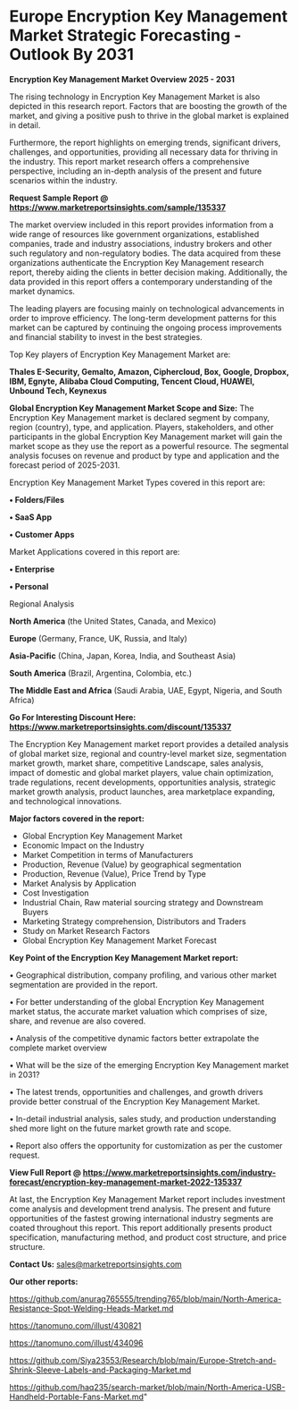  # Europe Encryption Key Management Market Strategic Forecasting - Outlook By 2031

<Strong> Encryption Key Management Market Overview 2025 - 2031</strong>

The rising technology in Encryption Key Management Market is also depicted in this research report. Factors that are boosting the growth of the market, and giving a positive push to thrive in the global market is explained in detail.

Furthermore, the report highlights on emerging trends, significant drivers, challenges, and opportunities, providing all necessary data for thriving in the industry. This report market research offers a comprehensive perspective, including an in-depth analysis of the present and future scenarios within the industry.

<strong>Request Sample Report @ <a href=https://www.marketreportsinsights.com/sample/135337>https://www.marketreportsinsights.com/sample/135337</a></strong>

The market overview included in this report provides information from a wide range of resources like government organizations, established companies, trade and industry associations, industry brokers and other such regulatory and non-regulatory bodies. The data acquired from these organizations authenticate the Encryption Key Management research report, thereby aiding the clients in better decision making. Additionally, the data provided in this report offers a contemporary understanding of the market dynamics.

The leading players are focusing mainly on technological advancements in order to improve efficiency. The long-term development patterns for this market can be captured by continuing the ongoing process improvements and financial stability to invest in the best strategies.

Top Key players of Encryption Key Management Market are:

<strong>Thales E-Security, Gemalto, Amazon, Ciphercloud, Box, Google, Dropbox, IBM, Egnyte, Alibaba Cloud Computing, Tencent Cloud, HUAWEI, Unbound Tech, Keynexus</strong>

<strong><b>Global Encryption Key Management Market Scope and Size:</b></strong>
The Encryption Key Management market is declared segment by company, region (country), type, and application. Players, stakeholders, and other participants in the global Encryption Key Management market will gain the market scope as they use the report as a powerful resource. The segmental analysis focuses on revenue and product by type and application and the forecast period of 2025-2031.

Encryption Key Management Market Types covered in this report are:

<strong>• Folders/Files

• SaaS App

• Customer Apps</strong>

Market Applications covered in this report are:

<strong>• Enterprise

• Personal</strong> 

Regional Analysis

<strong>North America</strong> (the United States, Canada, and Mexico)

<strong>Europe</strong> (Germany, France, UK, Russia, and Italy)

<strong>Asia-Pacific</strong> (China, Japan, Korea, India, and Southeast Asia)

<strong>South America</strong> (Brazil, Argentina, Colombia, etc.)

<strong>The Middle East and Africa</strong> (Saudi Arabia, UAE, Egypt, Nigeria, and South Africa)

<strong>Go For Interesting Discount Here: <a href=https://www.marketreportsinsights.com/discount/135337>https://www.marketreportsinsights.com/discount/135337</a></strong>

The Encryption Key Management market report provides a detailed analysis of global market size, regional and country-level market size, segmentation market growth, market share, competitive Landscape, sales analysis, impact of domestic and global market players, value chain optimization, trade regulations, recent developments, opportunities analysis, strategic market growth analysis, product launches, area marketplace expanding, and technological innovations.

<strong><b>Major factors covered in the report:</b></strong>
<ul>
  <li>Global Encryption Key Management Market </li>
  <li>Economic Impact on the Industry</li>
  <li>Market Competition in terms of Manufacturers</li>
  <li>Production, Revenue (Value) by geographical segmentation</li>
  <li>Production, Revenue (Value), Price Trend by Type</li>
  <li>Market Analysis by Application</li>
  <li>Cost Investigation</li>
  <li>Industrial Chain, Raw material sourcing strategy and Downstream Buyers</li>
  <li>Marketing Strategy comprehension, Distributors and Traders</li>
  <li>Study on Market Research Factors</li>
  <li>Global Encryption Key Management Market Forecast</li>
</ul>

<strong><b>Key Point of the Encryption Key Management Market report:</b></strong>

• Geographical distribution, company profiling, and various other market segmentation are provided in the report.

• For better understanding of the global Encryption Key Management market status, the accurate market valuation which comprises of size, share, and revenue are also covered.

• Analysis of the competitive dynamic factors better extrapolate the complete market overview

• What will be the size of the emerging Encryption Key Management market in 2031?

• The latest trends, opportunities and challenges, and growth drivers provide better construal of the Encryption Key Management Market.

• In-detail industrial analysis, sales study, and production understanding shed more light on the future market growth rate and scope.

• Report also offers the opportunity for customization as per the customer request.

<strong><b>View Full Report @ <a href=https://www.marketreportsinsights.com/industry-forecast/encryption-key-management-market-2022-135337>https://www.marketreportsinsights.com/industry-forecast/encryption-key-management-market-2022-135337</a></b></strong>


At last, the Encryption Key Management Market report includes investment come analysis and development trend analysis. The present and future opportunities of the fastest growing international industry segments are coated throughout this report. This report additionally presents product specification, manufacturing method, and product cost structure, and price structure.

<strong>Contact Us:</strong>
sales@marketreportsinsights.com

<strong>Our other reports:</strong>

<a href=https://github.com/anurag765555/trending765/blob/main/North-America-Resistance-Spot-Welding-Heads-Market.md>https://github.com/anurag765555/trending765/blob/main/North-America-Resistance-Spot-Welding-Heads-Market.md</a>

<a href=https://tanomuno.com/illust/430821>https://tanomuno.com/illust/430821</a>

<a href=https://tanomuno.com/illust/434096>https://tanomuno.com/illust/434096</a>

<a href=https://github.com/Siya23553/Research/blob/main/Europe-Stretch-and-Shrink-Sleeve-Labels-and-Packaging-Market.md>https://github.com/Siya23553/Research/blob/main/Europe-Stretch-and-Shrink-Sleeve-Labels-and-Packaging-Market.md</a>

<a href=https://github.com/haq235/search-market/blob/main/North-America-USB-Handheld-Portable-Fans-Market.md>https://github.com/haq235/search-market/blob/main/North-America-USB-Handheld-Portable-Fans-Market.md</a>"
